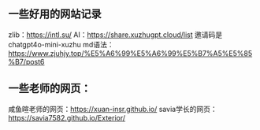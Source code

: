 ## 一些好用的网站记录
zlib：https://intl.su/
AI：https://share.xuzhugpt.cloud/list  邀请码是 chatgpt4o-mini-xuzhu
md语法：https://www.zjuhjy.top/%E5%A6%99%E5%A6%99%E5%B7%A5%E5%85%B7/post6
## 一些老师的网页：
咸鱼暄老师的网页：https://xuan-insr.github.io/
savia学长的网页：https://savia7582.github.io/Exterior/